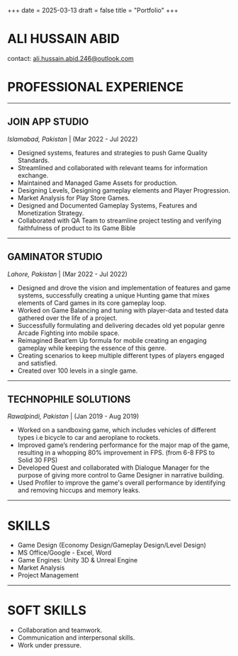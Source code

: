 +++
date = 2025-03-13
draft = false
title = "Portfolio"
+++
# ALI HUSSAIN ABID
contact: [ali.hussain.abid.246@outlook.com](mailto:ali.hussain.abid.246@outlook.com)

# PROFESSIONAL EXPERIENCE
---
## **JOIN APP STUDIO**
*Islamabad, Pakistan* | (Mar 2022 - Jul 2022)
+ Designed systems, features and strategies to push Game Quality Standards.
+ Streamlined and collaborated with relevant teams for information exchange.
+ Maintained and Managed Game Assets for production.
+ Designing Levels, Designing gameplay elements and Player Progression.
+ Market Analysis for Play Store Games.
+ Designed and Documented Gameplay Systems, Features and Monetization Strategy.
+ Collaborated with QA Team to streamline project testing and verifying faithfulness of product to its Game Bible

---
## **GAMINATOR STUDIO**
*Lahore, Pakistan* | (Mar 2022 - Jul 2022)
+ Designed and drove the vision and implementation of features and game systems, successfully creating a unique Hunting game that mixes elements of Card games in its core gameplay loop.
+ Worked on Game Balancing and tuning with player-data and tested data gathered over the life of a project.
+ Successfully formulating and delivering decades old yet popular genre Arcade Fighting into mobile space.
+ Reimagined Beat’em Up formula for mobile creating an engaging gameplay while keeping the essence of this genre.
+ Creating scenarios to keep multiple different types of players engaged and satisfied.
+ Created over 100 levels in a single game.

---
## **TECHNOPHILE SOLUTIONS**
*Rawalpindi, Pakistan* | (Jan 2019 - Aug 2019)
+ Worked on a sandboxing game, which includes vehicles of different types i.e bicycle to car and aeroplane to rockets.
+ Improved game’s rendering performance for the major map of the game, resulting in a whopping 80% improvement in FPS. (from 6-8 FPS to Solid 30 FPS)
+ Developed Quest and collaborated with Dialogue Manager for the purpose of giving more control to Game Designer in narrative building.
+ Used Profiler to improve the game's overall performance by identifying and removing hiccups and memory leaks.

---
# SKILLS
+ Game Design (Economy Design/Gameplay Design/Level Design)
+ MS Office/Google - Excel, Word
+ Game Engines: Unity 3D & Unreal Engine
+ Market Analysis
+ Project Management

---
# SOFT SKILLS
+ Collaboration and teamwork.
+ Communication and interpersonal skills.
+ Work under pressure.
